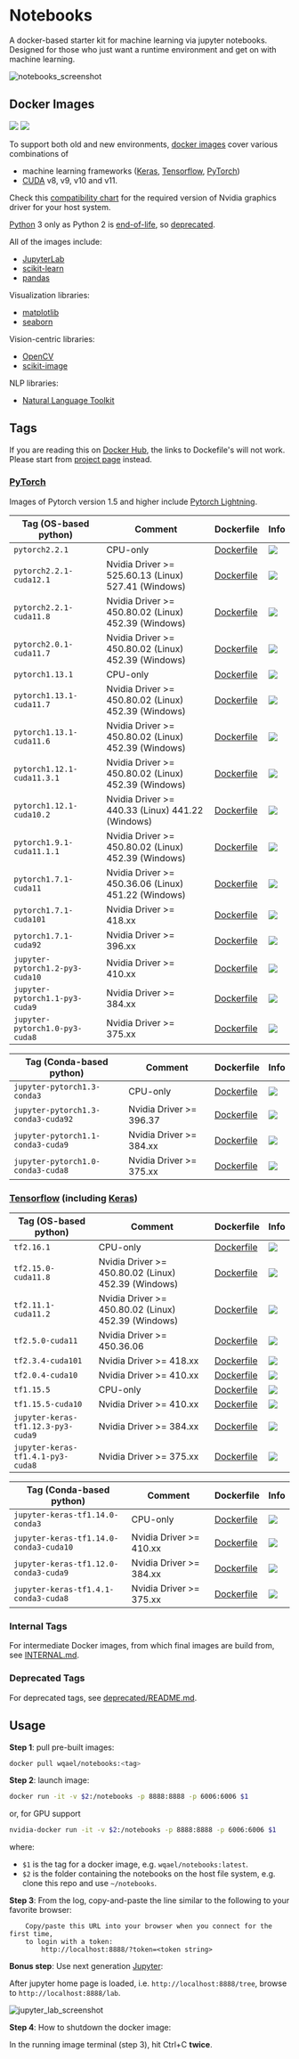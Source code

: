 # Notebooks

A docker-based starter kit for machine learning via jupyter notebooks. Designed for those who just want a runtime environment and get on with machine learning.

![notebooks_screenshot](assets/notebooks.jpg)

## Docker Images

![](https://img.shields.io/docker/pulls/wqael/notebooks.svg)
![](https://img.shields.io/docker/stars/wqael/notebooks.svg)

To support both old and new environments, [docker images](https://hub.docker.com/r/wqael/notebooks/) cover various combinations of
* machine learning frameworks ([Keras](https://keras.io/), [Tensorflow](https://www.tensorflow.org/), [PyTorch](https://pytorch.org/))
* [CUDA](https://developer.nvidia.com/cuda-zone) v8, v9, v10 and v11.

Check this [compatibility chart](https://docs.nvidia.com/cuda/cuda-toolkit-release-notes/index.html)
for the required version of Nvidia graphics driver for your host system.

[Python](https://www.python.org/) 3 only as Python 2 is [end-of-life](https://pythonclock.org), so [deprecated](deprecated/deprecated.md).

All of the images include:
* [JupyterLab](https://jupyterlab.readthedocs.io/en/stable/)
* [scikit-learn](https://scikit-learn.org/stable/)
* [pandas](https://pandas.pydata.org)

Visualization libraries:
* [matplotlib](https://matplotlib.org)
* [seaborn](https://seaborn.pydata.org)

Vision-centric libraries:
* [OpenCV](https://opencv.org/)
* [scikit-image](http://scikit-image.org/)

NLP libraries:
* [Natural Language Toolkit](https://www.nltk.org)

## Tags

If you are reading this on [Docker Hub](https://hub.docker.com/r/wqael/notebooks/), the links to Dockefile's will not work. Please start from [project page](https://github.com/rlan/notebooks) instead.

### [PyTorch](https://pytorch.org/)

Images of Pytorch version 1.5 and higher include [Pytorch Lightning](https://github.com/PyTorchLightning/pytorch-lightning).

| Tag (OS-based python) | Comment | Dockerfile | Info |
| --------------------- | ------- | ---------- | ---- |
| `pytorch2.2.1` | CPU-only | [Dockerfile](build/Dockerfile.pytorch2.2.1) | ![](https://img.shields.io/docker/image-size/wqael/notebooks/pytorch2.2.1) |
| `pytorch2.2.1-cuda12.1` | Nvidia Driver >= 525.60.13 (Linux) 527.41 (Windows) | [Dockerfile](build/Dockerfile.pytorch2.2.1-cuda12.1) | ![](https://img.shields.io/docker/image-size/wqael/notebooks/pytorch2.2.1-cuda12.1) |
| `pytorch2.2.1-cuda11.8` | Nvidia Driver >= 450.80.02 (Linux) 452.39 (Windows) | [Dockerfile](build/Dockerfile.pytorch2.2.1-cuda11.8) | ![](https://img.shields.io/docker/image-size/wqael/notebooks/pytorch2.2.1-cuda11.8) |
| `pytorch2.0.1-cuda11.7` | Nvidia Driver >= 450.80.02 (Linux) 452.39 (Windows) | [Dockerfile](docker/pytorch2.0.1-cuda11.7/Dockerfile) | ![](https://img.shields.io/docker/image-size/wqael/notebooks/pytorch2.0.1-cuda11.7) |
| `pytorch1.13.1` | CPU-only | [Dockerfile](docker/pytorch1.13.1/Dockerfile) | ![](https://img.shields.io/docker/image-size/wqael/notebooks/pytorch1.13.1) |
| `pytorch1.13.1-cuda11.7` | Nvidia Driver >= 450.80.02 (Linux) 452.39 (Windows) | [Dockerfile](docker/pytorch1.13.1-cuda11.7/Dockerfile) | ![](https://img.shields.io/docker/image-size/wqael/notebooks/pytorch1.13.1-cuda11.7) |
| `pytorch1.13.1-cuda11.6` | Nvidia Driver >= 450.80.02 (Linux) 452.39 (Windows) | [Dockerfile](docker/pytorch1.13.1-cuda11.6/Dockerfile) | ![](https://img.shields.io/docker/image-size/wqael/notebooks/pytorch1.13.1-cuda11.6) |
| `pytorch1.12.1-cuda11.3.1` | Nvidia Driver >= 450.80.02 (Linux) 452.39 (Windows) | [Dockerfile](docker/pytorch1.12.1-cuda11.3.1/Dockerfile) | ![](https://img.shields.io/docker/image-size/wqael/notebooks/pytorch1.12.1-cuda11.3.1) |
| `pytorch1.12.1-cuda10.2` | Nvidia Driver >= 440.33 (Linux) 441.22 (Windows) | [Dockerfile](docker/pytorch1.12.1-cuda10.2/Dockerfile) | ![](https://img.shields.io/docker/image-size/wqael/notebooks/pytorch1.12.1-cuda10.2) |
| `pytorch1.9.1-cuda11.1.1` | Nvidia Driver >= 450.80.02 (Linux) 452.39 (Windows) | [Dockerfile](docker/pytorch1.9.1-cuda11.1.1/Dockerfile) | ![](https://img.shields.io/docker/image-size/wqael/notebooks/pytorch1.9.1-cuda11.1.1) |
| `pytorch1.7.1-cuda11` | Nvidia Driver >= 450.36.06 (Linux) 451.22 (Windows) | [Dockerfile](docker/pytorch1.7.1-cuda11/Dockerfile) | ![](https://img.shields.io/docker/image-size/wqael/notebooks/pytorch1.7.1-cuda11) |
| `pytorch1.7.1-cuda101` | Nvidia Driver >= 418.xx | [Dockerfile](docker/pytorch1.7.1-cuda101/Dockerfile) | ![](https://img.shields.io/docker/image-size/wqael/notebooks/pytorch1.7.1-cuda101) |
| `pytorch1.7.1-cuda92` | Nvidia Driver >= 396.xx | [Dockerfile](docker/pytorch1.7.1-cuda92/Dockerfile) | ![](https://img.shields.io/docker/image-size/wqael/notebooks/pytorch1.7.1-cuda92) |
| `jupyter-pytorch1.2-py3-cuda10` | Nvidia Driver >= 410.xx | [Dockerfile](docker/jupyter-pytorch1.2-py3-cuda10/Dockerfile) | ![](https://img.shields.io/docker/image-size/wqael/notebooks/jupyter-pytorch1.2-py3-cuda10) |
| `jupyter-pytorch1.1-py3-cuda9` | Nvidia Driver >= 384.xx | [Dockerfile](docker/jupyter-pytorch1.1-py3-cuda9/Dockerfile) | ![](https://img.shields.io/docker/image-size/wqael/notebooks/jupyter-pytorch1.1-py3-cuda9) |
| `jupyter-pytorch1.0-py3-cuda8` | Nvidia Driver >= 375.xx | [Dockerfile](docker/jupyter-pytorch1.0-py3-cuda8/Dockerfile) | ![](https://img.shields.io/docker/image-size/wqael/notebooks/jupyter-pytorch1.0-py3-cuda8) |


| Tag (Conda-based python) | Comment | Dockerfile | Info |
| ------------------------ | ------- | ---------- | ---- |
| `jupyter-pytorch1.3-conda3` | CPU-only | [Dockerfile](docker/jupyter-pytorch1.3-conda3/Dockerfile) | ![](https://img.shields.io/docker/image-size/wqael/notebooks/jupyter-pytorch1.3-conda3) |
| `jupyter-pytorch1.3-conda3-cuda92` | Nvidia Driver >= 396.37 | [Dockerfile](docker/jupyter-pytorch1.3-conda3-cuda92/Dockerfile) | ![](https://img.shields.io/docker/image-size/wqael/notebooks/jupyter-pytorch1.3-conda3-cuda92) |
| `jupyter-pytorch1.1-conda3-cuda9` | Nvidia Driver >= 384.xx | [Dockerfile](docker/jupyter-pytorch1.1-conda3-cuda9/Dockerfile) | ![](https://img.shields.io/docker/image-size/wqael/notebooks/jupyter-pytorch1.1-conda3-cuda9) |
| `jupyter-pytorch1.0-conda3-cuda8` | Nvidia Driver >= 375.xx | [Dockerfile](docker/jupyter-pytorch1.0-conda3-cuda8/Dockerfile) | ![](https://img.shields.io/docker/image-size/wqael/notebooks/jupyter-pytorch1.0-conda3-cuda8) |

### [Tensorflow](https://www.tensorflow.org/) (including [Keras](https://keras.io/))


| Tag (OS-based python) | Comment | Dockerfile | Info |
| --------------------- | ------- | ---------- | ---- |
| `tf2.16.1` | CPU-only | [Dockerfile](build/Dockerfile.tf2.16.1) | ![](https://img.shields.io/docker/image-size/wqael/notebooks/tf2.16.1) |
| `tf2.15.0-cuda11.8` | Nvidia Driver >= 450.80.02 (Linux) 452.39 (Windows) | [Dockerfile](docker/tf2.15.0-cuda11.8/Dockerfile) | ![](https://img.shields.io/docker/image-size/wqael/notebooks/tf2.15.0-cuda11.8) |
| `tf2.11.1-cuda11.2` | Nvidia Driver >= 450.80.02 (Linux) 452.39 (Windows) | [Dockerfile](docker/tf2.11.1-cuda11.2/Dockerfile) | ![](https://img.shields.io/docker/image-size/wqael/notebooks/tf2.11.1-cuda11.2) |
| `tf2.5.0-cuda11` | Nvidia Driver >= 450.36.06 | [Dockerfile](docker/tf2.5.0-cuda11/Dockerfile) | ![](https://img.shields.io/docker/image-size/wqael/notebooks/tf2.5.0-cuda11) |
| `tf2.3.4-cuda101` | Nvidia Driver >= 418.xx | [Dockerfile](docker/tf2.3.4-cuda101/Dockerfile) | ![](https://img.shields.io/docker/image-size/wqael/notebooks/tf2.3.4-cuda101) |
| `tf2.0.4-cuda10` | Nvidia Driver >= 410.xx | [Dockerfile](docker/tf2.0.4-cuda10/Dockerfile) | ![](https://img.shields.io/docker/image-size/wqael/notebooks/tf2.0.4-cuda10) |
| `tf1.15.5` | CPU-only | [Dockerfile](docker/tf1.15.5/Dockerfile) | ![](https://img.shields.io/docker/image-size/wqael/notebooks/tf1.15.5) |
| `tf1.15.5-cuda10` | Nvidia Driver >= 410.xx | [Dockerfile](docker/tf1.15.5-cuda10/Dockerfile) | ![](https://img.shields.io/docker/image-size/wqael/notebooks/tf1.15.5-cuda10) |
| `jupyter-keras-tf1.12.3-py3-cuda9` | Nvidia Driver >= 384.xx | [Dockerfile](docker/jupyter-keras-tf1.12.3-py3-cuda9/Dockerfile) | ![](https://img.shields.io/docker/image-size/wqael/notebooks/jupyter-keras-tf1.12.3-py3-cuda9) |
| `jupyter-keras-tf1.4.1-py3-cuda8` | Nvidia Driver >= 375.xx | [Dockerfile](docker/jupyter-keras-tf1.4.1-py3-cuda8/Dockerfile) | ![](https://img.shields.io/docker/image-size/wqael/notebooks/jupyter-keras-tf1.4.1-py3-cuda8) |


| Tag (Conda-based python) | Comment | Dockerfile | Info |
| ------------------------ | ------- | ---------- | ---- |
| `jupyter-keras-tf1.14.0-conda3` | CPU-only | [Dockerfile](docker/jupyter-keras-tf1.14.0-conda3/Dockerfile) | ![](https://img.shields.io/docker/image-size/wqael/notebooks/jupyter-keras-tf1.14.0-conda3) |
| `jupyter-keras-tf1.14.0-conda3-cuda10` | Nvidia Driver >= 410.xx | [Dockerfile](docker/jupyter-keras-tf1.14.0-conda3-cuda10/Dockerfile) | ![](https://img.shields.io/docker/image-size/wqael/notebooks/jupyter-keras-tf1.14.0-conda3-cuda10) |
| `jupyter-keras-tf1.12.0-conda3-cuda9` | Nvidia Driver >= 384.xx | [Dockerfile](docker/jupyter-keras-tf1.12.0-conda3-cuda9/Dockerfile) | ![](https://img.shields.io/docker/image-size/wqael/notebooks/jupyter-keras-tf1.12.0-conda3-cuda9) |
| `jupyter-keras-tf1.4.1-conda3-cuda8` | Nvidia Driver >= 375.xx | [Dockerfile](docker/jupyter-keras-tf1.4.1-conda3-cuda8/Dockerfile) | ![](https://img.shields.io/docker/image-size/wqael/notebooks/jupyter-keras-tf1.4.1-conda3-cuda8) |


### Internal Tags

For intermediate Docker images, from which final images are build from, see [INTERNAL.md](INTERNAL.md).

### Deprecated Tags

For deprecated tags, see [deprecated/README.md](deprecated/README.md).


## Usage

**Step 1**: pull pre-built images:

```sh
docker pull wqael/notebooks:<tag>
```

**Step 2**: launch image:

```sh
docker run -it -v $2:/notebooks -p 8888:8888 -p 6006:6006 $1
```

or, for GPU support

```sh
nvidia-docker run -it -v $2:/notebooks -p 8888:8888 -p 6006:6006 $1
```

where:

* `$1` is the tag for a docker image, e.g. `wqael/notebooks:latest`.
* `$2` is the folder containing the notebooks on the host file system, e.g. clone this repo and use `~/notebooks`.


**Step 3**: From the log, copy-and-paste the line similar to the following to your favorite browser:

```
    Copy/paste this URL into your browser when you connect for the first time,
    to login with a token:
        http://localhost:8888/?token=<token string>
```

**Bonus step**: Use next generation [Jupyter](http://jupyterlab.readthedocs.io/en/latest/):

After jupyter home page is loaded, i.e. `http://localhost:8888/tree`, browse to `http://localhost:8888/lab`.

![jupyter_lab_screenshot](assets/jupyter_lab.jpg)

**Step 4**: How to shutdown the docker image:

In the running image terminal (step 3), hit Ctrl+C **twice**.
